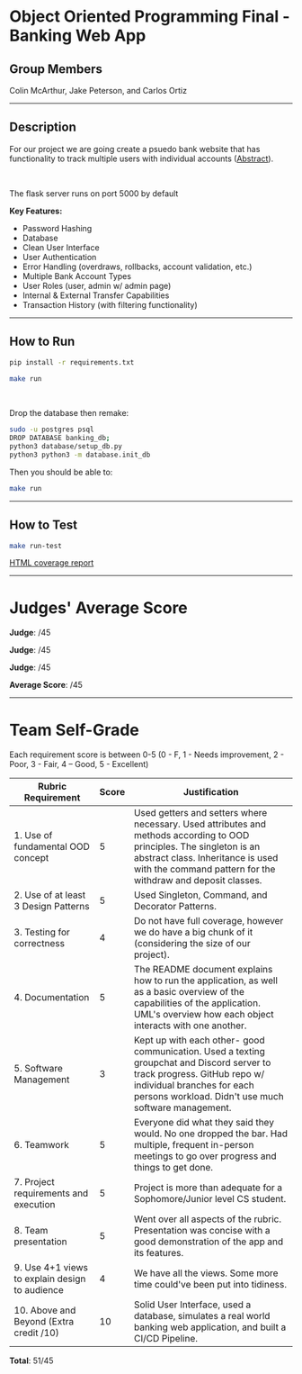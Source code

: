 # Object Oriented Programming Final - Banking Web App

## Group Members

Colin McArthur, Jake Peterson, and Carlos Ortiz

---

## Description

For our project we are going create a psuedo bank website that has functionality to track multiple
users with individual accounts ([Abstract](/abstract.txt)).

<br>

The flask server runs on port 5000 by default

**Key Features:**
- Password Hashing
- Database
- Clean User Interface
- User Authentication
- Error Handling (overdraws, rollbacks, account validation, etc.)
- Multiple Bank Account Types
- User Roles (user, admin w/ admin page)
- Internal & External Transfer Capabilities
- Transaction History (with filtering functionality)

---

## How to Run

```bash
pip install -r requirements.txt
```

```bash
make run
```

<br>

Drop the database then remake:
```bash
sudo -u postgres psql
DROP DATABASE banking_db;
python3 database/setup_db.py
python3 python3 -m database.init_db
```
Then you should be able to:
```bash
make run
```

---

## How to Test

```bash
make run-test
```

[HTML coverage report](./htmlcov/index.html)

---

# Judges' Average Score

**Judge**: /45

**Judge**: /45

**Judge**: /45

**Average Score**: /45

---

# Team Self-Grade

Each requirement score is between 0-5 (0 - F, 1 - Needs improvement, 2 - Poor, 3 - Fair, 4 – Good, 5 - Excellent)

| Rubric Requirement | Score | Justification |
| ------------------ | ----- | ------------- |
| 1. Use of fundamental OOD concept | 5 | Used getters and setters where necessary. Used attributes and methods according to OOD principles. The singleton is an abstract class. Inheritance is used with the command pattern for the withdraw and deposit classes. |
| 2. Use of at least 3 Design Patterns | 5 | Used Singleton, Command, and Decorator Patterns. |
| 3. Testing for correctness | 4 | Do not have full coverage, however we do have a big chunk of it (considering the size of our project). |
| 4. Documentation | 5 | The README document explains how to run the application, as well as a basic overview of the capabilities of the application. UML's overview how each object interacts with one another. |
| 5. Software Management | 3 | Kept up with each other- good communication. Used a texting groupchat and Discord server to track progress. GitHub repo w/ individual branches for each persons workload. Didn't use much software management. |
| 6. Teamwork | 5 | Everyone did what they said they would. No one dropped the bar. Had multiple, frequent in-person meetings to go over progress and things to get done. |
| 7. Project requirements and execution | 5 | Project is more than adequate for a Sophomore/Junior level CS student. |
| 8. Team presentation | 5 | Went over all aspects of the rubric. Presentation was concise with a good demonstration of the app and its features. |
| 9. Use 4+1 views to explain design to audience | 4 | We have all the views. Some more time could've been put into tidiness. |
| 10. Above and Beyond (Extra credit /10) | 10 | Solid User Interface, used a database, simulates a real world banking web application, and built a CI/CD Pipeline. |

**Total**: 51/45
